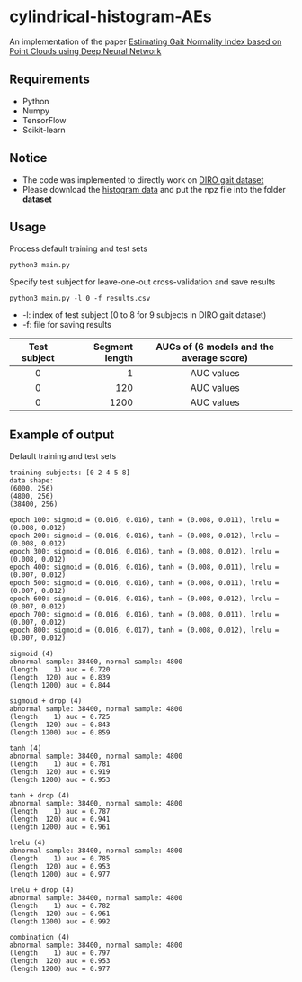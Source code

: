 # cylindrical-histogram-AEs
An implementation of the paper [Estimating Gait Normality Index based on Point Clouds using Deep Neural Network](https://jivp-eurasipjournals.springeropen.com/articles/10.1186/s13640-019-0466-z)

## Requirements
* Python
* Numpy
* TensorFlow
* Scikit-learn

## Notice
* The code was implemented to directly work on [DIRO gait dataset](http://www-labs.iro.umontreal.ca/~labimage/GaitDataset/)
* Please download the [histogram data](http://www.iro.umontreal.ca/~labimage/GaitDataset) and put the npz file into the folder **dataset**

## Usage
Process default training and test sets
```
python3 main.py
```
Specify test subject for leave-one-out cross-validation and save results
```
python3 main.py -l 0 -f results.csv
```
* -l: index of test subject (0 to 8 for 9 subjects in DIRO gait dataset)
* -f: file for saving results

Test subject | Segment length | AUCs of (6 models and the average score)
:---: | ---: | :---:
 0 |    1 | AUC values
 0 |  120 | AUC values
 0 | 1200 | AUC values

## Example of output
Default training and test sets
```
training subjects: [0 2 4 5 8]
data shape:
(6000, 256)
(4800, 256)
(38400, 256)

epoch 100: sigmoid = (0.016, 0.016), tanh = (0.008, 0.011), lrelu = (0.008, 0.012)
epoch 200: sigmoid = (0.016, 0.016), tanh = (0.008, 0.012), lrelu = (0.008, 0.012)
epoch 300: sigmoid = (0.016, 0.016), tanh = (0.008, 0.012), lrelu = (0.008, 0.012)
epoch 400: sigmoid = (0.016, 0.016), tanh = (0.008, 0.011), lrelu = (0.007, 0.012)
epoch 500: sigmoid = (0.016, 0.016), tanh = (0.008, 0.011), lrelu = (0.007, 0.012)
epoch 600: sigmoid = (0.016, 0.016), tanh = (0.008, 0.012), lrelu = (0.007, 0.012)
epoch 700: sigmoid = (0.016, 0.016), tanh = (0.008, 0.011), lrelu = (0.007, 0.012)
epoch 800: sigmoid = (0.016, 0.017), tanh = (0.008, 0.012), lrelu = (0.007, 0.012)

sigmoid (4)
abnormal sample: 38400, normal sample: 4800
(length    1) auc = 0.720
(length  120) auc = 0.839
(length 1200) auc = 0.844

sigmoid + drop (4)
abnormal sample: 38400, normal sample: 4800
(length    1) auc = 0.725
(length  120) auc = 0.843
(length 1200) auc = 0.859

tanh (4)
abnormal sample: 38400, normal sample: 4800
(length    1) auc = 0.781
(length  120) auc = 0.919
(length 1200) auc = 0.953

tanh + drop (4)
abnormal sample: 38400, normal sample: 4800
(length    1) auc = 0.787
(length  120) auc = 0.941
(length 1200) auc = 0.961

lrelu (4)
abnormal sample: 38400, normal sample: 4800
(length    1) auc = 0.785
(length  120) auc = 0.953
(length 1200) auc = 0.977

lrelu + drop (4)
abnormal sample: 38400, normal sample: 4800
(length    1) auc = 0.782
(length  120) auc = 0.961
(length 1200) auc = 0.992

combination (4)
abnormal sample: 38400, normal sample: 4800
(length    1) auc = 0.797
(length  120) auc = 0.953
(length 1200) auc = 0.977
```
